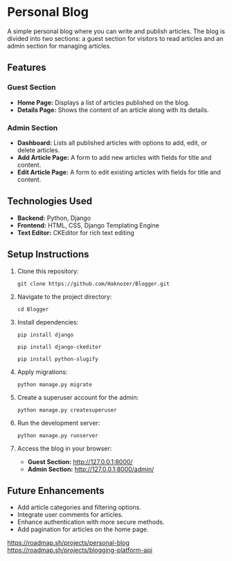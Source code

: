 <h1>Personal Blog</h1>

<p>A simple personal blog where you can write and publish articles. The blog is divided into two sections: a guest section for visitors to read articles and an admin section for managing articles.</p>

<h2>Features</h2>
<h3>Guest Section</h3>
<ul>
    <li><strong>Home Page:</strong> Displays a list of articles published on the blog.</li>
    <li><strong>Details Page:</strong> Shows the content of an article along with its details.</li>
</ul>

<h3>Admin Section</h3>
<ul>
    <li><strong>Dashboard:</strong> Lists all published articles with options to add, edit, or delete articles.</li>
    <li><strong>Add Article Page:</strong> A form to add new articles with fields for title and content.</li>
    <li><strong>Edit Article Page:</strong> A form to edit existing articles with fields for title and content.</li>
</ul>

<h2>Technologies Used</h2>
<ul>
    <li><strong>Backend:</strong> Python, Django</li>
    <li><strong>Frontend:</strong> HTML, CSS, Django Templating Engine</li>
    <li><strong>Text Editor:</strong> CKEditor for rich text editing</li>
</ul>

<h2>Setup Instructions</h2>
<ol>
    <li>Clone this repository:</li>
    <pre><code>git clone https://github.com/Haknozer/Blogger.git </code></pre>
    <li>Navigate to the project directory:</li>
    <pre><code>cd Blogger</code></pre>
    <li>Install dependencies:</li>
    <pre><code>pip install django</code></pre>
    <pre><code>pip install django-ckeditor</code></pre>
    <pre><code>pip install python-slugify</code></pre>
    <li>Apply migrations:</li>
    <pre><code>python manage.py migrate</code></pre>
    <li>Create a superuser account for the admin:</li>
    <pre><code>python manage.py createsuperuser</code></pre>
    <li>Run the development server:</li>
    <pre><code>python manage.py runserver</code></pre>
    <li>Access the blog in your browser:</li>
    <ul>
        <li><strong>Guest Section:</strong> <a href="http://127.0.0.1:8000/" target="_blank">http://127.0.0.1:8000/</a></li>
        <li><strong>Admin Section:</strong> <a href="http://127.0.0.1:8000/admin/" target="_blank">http://127.0.0.1:8000/admin/</a></li>
    </ul>
</ol>


<h2>Future Enhancements</h2>
<ul>
    <li>Add article categories and filtering options.</li>
    <li>Integrate user comments for articles.</li>
    <li>Enhance authentication with more secure methods.</li>
    <li>Add pagination for articles on the home page.</li>
</ul>

https://roadmap.sh/projects/personal-blog 
https://roadmap.sh/projects/blogging-platform-api
